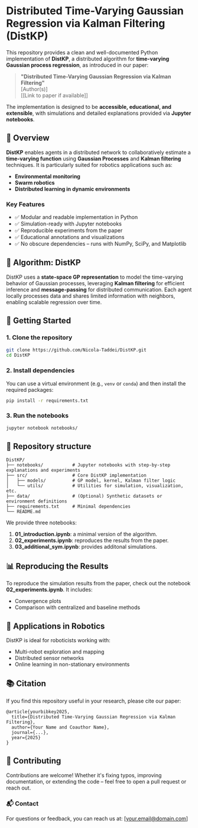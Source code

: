 # Distributed Time-Varying Gaussian Regression via Kalman Filtering (DistKP)

This repository provides a clean and well-documented Python implementation of **DistKP**, a distributed algorithm for **time-varying Gaussian process regression**, as introduced in our paper:

> **"Distributed Time-Varying Gaussian Regression via Kalman Filtering"**  
> [Author(s)]  
> [[Link to paper if available]]

The implementation is designed to be **accessible, educational, and extensible**, with simulations and detailed explanations provided via **Jupyter notebooks**.

## 🚀 Overview

**DistKP** enables agents in a distributed network to collaboratively estimate a **time-varying function** using **Gaussian Processes** and **Kalman filtering** techniques. It is particularly suited for robotics applications such as:

- **Environmental monitoring**
- **Swarm robotics**
- **Distributed learning in dynamic environments**

### Key Features

- ✅ Modular and readable implementation in Python  
- ✅ Simulation-ready with Jupyter notebooks  
- ✅ Reproducible experiments from the paper  
- ✅ Educational annotations and visualizations  
- ✅ No obscure dependencies – runs with NumPy, SciPy, and Matplotlib  

## 🧠 Algorithm: DistKP

DistKP uses a **state-space GP representation** to model the time-varying behavior of Gaussian processes, leveraging **Kalman filtering** for efficient inference and **message-passing** for distributed communication. Each agent locally processes data and shares limited information with neighbors, enabling scalable regression over time.


## 📓 Getting Started

### 1. Clone the repository

```bash
git clone https://github.com/Nicola-Taddei/DistKP.git
cd DistKP
```


### 2. Install dependencies

You can use a virtual environment (e.g., ```venv``` or ```conda```) and then install the required packages:

```bash
pip install -r requirements.txt
```

### 3. Run the notebooks

```bash
jupyter notebook notebooks/
```

## 📁 Repository structure
```
DistKP/
├── notebooks/           # Jupyter notebooks with step-by-step explanations and experiments
├── src/                 # Core DistKP implementation
│   ├── models/          # GP model, kernel, Kalman filter logic
│   └── utils/           # Utilities for simulation, visualization, etc.
├── data/                # (Optional) Synthetic datasets or environment definitions
├── requirements.txt     # Minimal dependencies
└── README.md
```

We provide three notebooks:
1. **01_introduction.ipynb**: a minimal version of the algorithm.
2. **02_experiments.ipynb**: reproduces the results from the paper.
3. **03_additional_sym.ipynb**: provides additonal simulations.


## 📊 Reproducing the Results

To reproduce the simulation results from the paper, check out the notebook **02_experiments.ipynb**. It includes:

* Convergence plots
* Comparison with centralized and baseline methods

## 🤖 Applications in Robotics

DistKP is ideal for roboticists working with:

* Multi-robot exploration and mapping
* Distributed sensor networks
* Online learning in non-stationary environments

## 📚 Citation

If you find this repository useful in your research, please cite our paper:

```
@article{yourbibkey2025,
  title={Distributed Time-Varying Gaussian Regression via Kalman Filtering},
  author={Your Name and Coauthor Name},
  journal={...},
  year={2025}
}
```

## 🤝 Contributing

Contributions are welcome! Whether it's fixing typos, improving documentation, or extending the code – feel free to open a pull request or reach out.
### 📬 Contact

For questions or feedback, you can reach us at: [your.email@domain.com]

